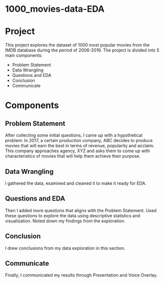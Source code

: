 # 1000_movies-data-EDA

# Project

This project explores the dataset of 1000 most popular movies from the IMDB database during the period of 2006-2016. The project is divided into 5 main components:

- Problem Statement
- Data Wrangling
- Questions and EDA
- Conclusion
- Communicate

# Components
## Problem Statement
After collecting some initial questions, I came up with a hypothetical problem: In 2017, a certain production company, ABC decides to produce movies that will earn the best in terms of revenue, popularity and acclaim. This company approaches agency, XYZ and asks them to come up with characteristics of movies that will help them achieve their purpose.

## Data Wrangling
I gathered the data, examined and cleaned it to make it ready for EDA.

## Questions and EDA
Then I added more questions that aligns with the Problem Statement. Used these questions to explore the data using descriptive statistics and visualization. Noted down my findings from the exploration.

## Conclusion
I drew conclusions from my data exploration in this section.

## Communicate
Finally, I communicated my results through Presentation and Voice Overlay.
